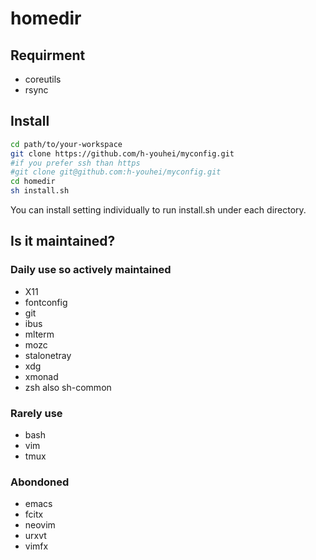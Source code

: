 # homedir

## Requirment
- coreutils
- rsync

## Install
```bash
cd path/to/your-workspace
git clone https://github.com/h-youhei/myconfig.git
#if you prefer ssh than https
#git clone git@github.com:h-youhei/myconfig.git
cd homedir
sh install.sh
```

You can install setting individually to run install.sh under each directory.

## Is it maintained?
### Daily use so actively maintained
- X11
- fontconfig
- git
- ibus
- mlterm
- mozc
- stalonetray
- xdg
- xmonad
- zsh also sh-common

### Rarely use
- bash
- vim
- tmux

### Abondoned
- emacs
- fcitx
- neovim
- urxvt
- vimfx
